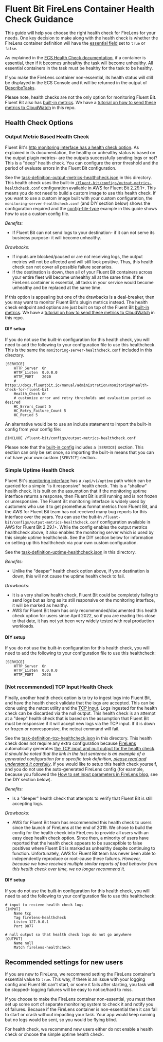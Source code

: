 # Fluent Bit FireLens Container Health Check Guidance

This guide will help you choose the right health check for FireLens for your needs. One key decision to make along with the health check is whether the FireLens container definition will have the [essential field](https://docs.aws.amazon.com/AmazonECS/latest/APIReference/API_ContainerDefinition.html) set to `true` or `false`. 

As explained in the [ECS Health Check documentation](https://docs.aws.amazon.com/AmazonECS/latest/APIReference/API_HealthCheck.html), if a container is essential, then if it becomes unhealthy the task will become unhealthy. All essential containers in the task must be healthy for the task to be healthy. 

If you make the FireLens container non-essential, its health status will still be displayed in the ECS Console and it will be returned in the output of [DescribeTasks](https://docs.aws.amazon.com/AmazonECS/latest/APIReference/API_DescribeTasks.html). 

Please note, health checks are not the only option for monitoring Fluent Bit. Fluent Bit also has [built-in metrics](https://docs.fluentbit.io/manual/administration/monitoring). We have a [tutorial on how to send these metrics to CloudWatch](https://github.com/aws-samples/amazon-ecs-firelens-examples/tree/mainline/examples/fluent-bit/send-fb-internal-metrics-to-cw) in this repo. 

## Health Check Options

### Output Metric Based Health Check

Fluent Bit's [http monitoring interface has a health check option](https://docs.fluentbit.io/manual/administration/monitoring#health-check-for-fluent-bit). As explained in its documentation, the healthy or unhealthy status is based on the output plugin metrics- are the outputs successfully sending logs or not? This is a "deep" health check. You can configure the error threshold and the period of evaluate errors in the Fluent Bit configuration. 

See the [task-definition-output-metrics-healthcheck.json](task-definition-output-metrics-healthcheck.json) in this directory. This health check uses the built-in [`/fluent-bit/configs/output-metrics-healthcheck.conf`](https://github.com/aws/aws-for-fluent-bit/blob/mainline/configs/output-metrics-healthcheck.conf) configuration available in AWS for Fluent Bit 2.29.1+. This means you do not need to build a custom image to use this health check. If you want to use a custom image built with your custom configuration, the `monitoring-server-healthcheck.conf` (and DIY section below) shows the configuration required and the [config-file-type](https://github.com/aws-samples/amazon-ecs-firelens-examples/tree/mainline/examples/fluent-bit/config-file-type-file) example in this guide shows how to use a custom config file. 

*Benefits:*
* If Fluent Bit can not send logs to your destination- if it can not serve its business purpose- it will become unhealthy. 

*Drawbacks:*
* If inputs are blocked/paused or are not receiving logs, the output metrics will not be affected and will still look positive. Thus, this health check can not cover all possible failure scenarios.
* If the destination is down, then all of your Fluent Bit containers across your entire fleet will become unhealthy all at the same time. If the FireLens container is essential, all tasks in your service would become unhealthy and be replaced at the same time. 

If this option is appealing but one of the drawbacks is a deal-breaker, then you may want to monitor Fluent Bit's plugin metrics instead. The health check endpoint and options are just built on top of the Fluent Bit [built-in metrics](https://docs.fluentbit.io/manual/administration/monitoring). We have a [tutorial on how to send these metrics to CloudWatch](https://github.com/aws-samples/amazon-ecs-firelens-examples/tree/mainline/examples/fluent-bit/send-fb-internal-metrics-to-cw) in this repo. 

#### DIY setup

If you do not use the built-in configuration for this health check, you will need to add the following to your configuration file to use this healthcheck. This is the same the `monitoring-server-healthcheck.conf` included in this directory. 

```
[SERVICE]
    HTTP_Server  On
    HTTP_Listen  0.0.0.0
    HTTP_PORT    2020
    # https://docs.fluentbit.io/manual/administration/monitoring#health-check-for-fluent-bit
    Health_Check On 
    # customize error and retry thresholds and evaluation period as desired
    HC_Errors_Count 5 
    HC_Retry_Failure_Count 5 
    HC_Period 5
```

An alternative would be to use an include statement to import the built-in config from your config file:

```
@INCLUDE /fluent-bit/configs/output-metrics-healthcheck.conf
```

Please note that the [built-in config](https://github.com/aws/aws-for-fluent-bit/blob/mainline/configs/output-metrics-healthcheck.conf) includes a `[SERVICE]` section. This section can only be set once, so importing the built-in means that you can not have your own custom `[SERVICE]` section..


### Simple Uptime Health Check

Fluent Bit's [monitoring interface](https://docs.fluentbit.io/manual/administration/monitoring#http-server) has a `/api/v1/uptime` path which can be queried for a simple "is it responsive" health check. This is a "shallow" health check. It is built on the assumption that if the monitoring uptime interface returns a response, then Fluent Bit is still running and is not frozen or unresponsive. The Fluent Bit monitoring interface is widely used by customers who use it to get prometheus format metrics from Fluent Bit, and the AWS for Fluent Bit team has not received many bug reports for this interface over the years. You can use the buit-in `/fluent-bit/configs/output-metrics-healthcheck.conf` configuration available in AWS for Fluent Bit 2.29.1+. While the config enables the output metrics healthcheck above, it also enables the monitoring server which is used by this simple uptime healthcheck. See the DIY section below for information on setting up this healthcheck via your own custom configuration.

See the [task-definition-uptime-healthcheck.json](task-definition-uptime-healthcheck.json) in this directory. 

*Benefits:*
* Unlike the "deeper" health check option above, if your destination is down, this will not cause the uptime health check to fail. 

*Drawbacks:*
* It is a very shallow health check, Fluent Bit could be completely failing to send logs but as long as its still responsive on the monitoring interface, it will be marked as healthy.
* AWS for Fluent Bit team has only recommended/documented this health check option for users since April 2022, so if you are reading this close to that date, it has not yet been very widely tested with real production workloads.

#### DIY setup

If you do not use the built-in configuration for this health check, you will need to add the following to your configuration file to use this healthcheck:

```
[SERVICE]
    HTTP_Server  On
    HTTP_Listen  0.0.0.0
    HTTP_PORT    2020
```

### [Not recommended] TCP Input Health Check

Finally, another health check option is to try to ingest logs into Fluent Bit, and have the health check validate that the logs are accepted. This can be done using the netcat utility and the [TCP Input](https://docs.fluentbit.io/manual/pipeline/inputs/tcp). Logs ingested for the health check can be discarded via the null output. This health check is an attempt at a "deep" health check that is based on the assumption that Fluent Bit must be responsive if it will accept new logs via the TCP input. If it is down or frozen or nonresponsive, the netcat command will fail.

See the [task-definition-tcp-healthcheck.json](task-definition-tcp-healthcheck.json) in this directory. This health check does not require any extra configuration because [FireLens](https://aws.amazon.com/blogs/containers/under-the-hood-firelens-for-amazon-ecs-tasks/) automatically generates [the TCP input and null output for the health check](https://github.com/aws-samples/amazon-ecs-firelens-under-the-hood/blob/mainline/generated-configs/fluent-bit/generated_by_firelens.conf#L10). *It should be noted that the link in the last sentence is an example of a generated configuration for a specific task definition, [please read and understand it carefully](https://github.com/aws-samples/amazon-ecs-firelens-under-the-hood/tree/mainline/generated-configs/fluent-bit)*. If you would like to setup this health check yourself, and you do not use the auto-generated FireLens config (for example, because you followed the [How to set input parameters in FireLens blog](https://aws.amazon.com/blogs/containers/how-to-set-fluentd-and-fluent-bit-input-parameters-in-firelens/), see the DIY section below).

*Benefits:*
* Is a "deeper" health check that attempts to verify that Fluent Bit is still accepting logs. 

*Drawbacks:*
* AWS for Fluent Bit team has recommended this health check to users since the launch of FireLens at the end of 2019. We chose to build the config for the health check into FireLens to provide all users with an easy deep health check option. Since then, a minority of users have reported that the health check appears to be susceptible to false positives where Fluent Bit is marked as unhealthy despite continuing to function. Unfortunately, AWS for Fluent Bit team has never been able to independently reproduce or root-cause these failures. *However, because we have received multiple similar reports of bad behavior from this health check over time, we no longer recommend it.* 

#### DIY setup

If you do not use the built-in configuration for this health check, you will need to add the following to your configuration file to use this healthcheck:

```
# input to recieve health check logs
[INPUT]
    Name tcp
    Tag firelens-healthcheck
    Listen 127.0.0.1
    Port 8877

# null output so that health check logs do not go anywhere
[OUTPUT]
    Name null
    Match firelens-healthcheck
```

## Recommended settings for new users

If you are new to FireLens, we recommend setting the FireLens container's essential value to `true`. This way, if there is an issue with your logging config and Fluent Bit can't start, or some it fails after starting, you task will be stopped- logging failures will be easy to notice/hard to miss. 

If you choose to make the FireLens container non-essential, you must then set up some sort of separate monitoring system to check it and notify you of failures. Because if the FireLens container is non-essential then it can fail to start or crash without impacting your task. Your app would keep running but no logs would be sent, so you would be flying blind. 

For health check, we recommend new users either do not enable a health check or choose the simple uptime health check. 

